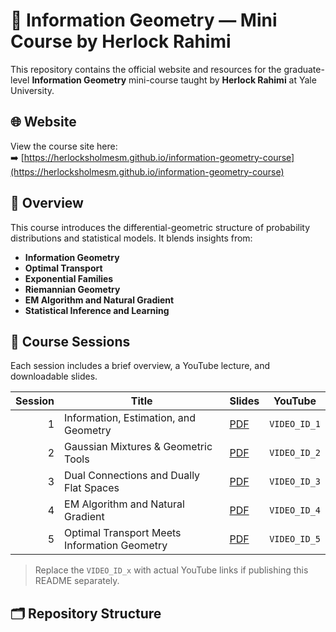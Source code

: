# 📐 Information Geometry — Mini Course by Herlock Rahimi

This repository contains the official website and resources for the graduate-level **Information Geometry** mini-course taught by **Herlock Rahimi** at Yale University.

## 🌐 Website

View the course site here:  
➡️ [https://herlocksholmesm.github.io/information-geometry-course](https://herlocksholmesm.github.io/information-geometry-course)

## 📄 Overview

This course introduces the differential-geometric structure of probability distributions and statistical models. It blends insights from:
- **Information Geometry**
- **Optimal Transport**
- **Exponential Families**
- **Riemannian Geometry**
- **EM Algorithm and Natural Gradient**
- **Statistical Inference and Learning**

## 🎥 Course Sessions

Each session includes a brief overview, a YouTube lecture, and downloadable slides.

| Session | Title                                                 | Slides                                 | YouTube        |
|--------:|-------------------------------------------------------|----------------------------------------|----------------|
| 1       | Information, Estimation, and Geometry                 | [PDF](assets/slides/session1.pdf)      | `VIDEO_ID_1`   |
| 2       | Gaussian Mixtures & Geometric Tools                   | [PDF](assets/slides/session2.pdf)      | `VIDEO_ID_2`   |
| 3       | Dual Connections and Dually Flat Spaces               | [PDF](assets/slides/session3.pdf)      | `VIDEO_ID_3`   |
| 4       | EM Algorithm and Natural Gradient                     | [PDF](assets/slides/session4.pdf)      | `VIDEO_ID_4`   |
| 5       | Optimal Transport Meets Information Geometry          | [PDF](assets/slides/session5.pdf)      | `VIDEO_ID_5`   |

> Replace the `VIDEO_ID_x` with actual YouTube links if publishing this README separately.

## 🗂 Repository Structure

